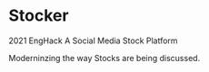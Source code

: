 # Stocker
2021 EngHack 
A Social Media Stock Platform 

Moderninzing the way Stocks are being discussed. 

